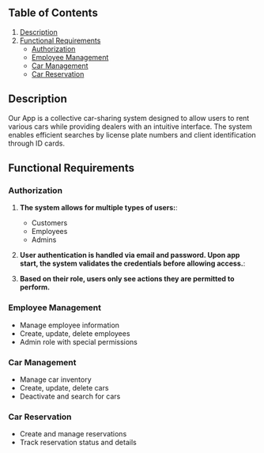 ## Table of Contents

1. [Description](#description)
2. [Functional Requirements](#functional-requirements)
   - [Authorization](#authorization)
   - [Employee Management](#employee-management)
   - [Car Management](#car-management)
   - [Car Reservation](#car-reservation)


## Description

Our App is a collective car-sharing system designed to allow users to rent various cars while providing dealers with an intuitive interface. The system enables efficient searches by license plate numbers and client identification through ID cards.

## Functional Requirements

### Authorization
1. **The system allows for multiple types of users:**:
    - Customers
    - Employees
    - Admins
  
2. **User authentication is handled via email and password. Upon app start, the system validates the credentials before allowing access.**:
3. **Based on their role, users only see actions they are permitted to perform.**

### Employee Management

  - Manage employee information
  - Create, update, delete employees
  - Admin role with special permissions
  
### Car Management

  - Manage car inventory
  - Create, update, delete cars
  - Deactivate and search for cars

### Car Reservation

  - Create and manage reservations
  - Track reservation status and details

